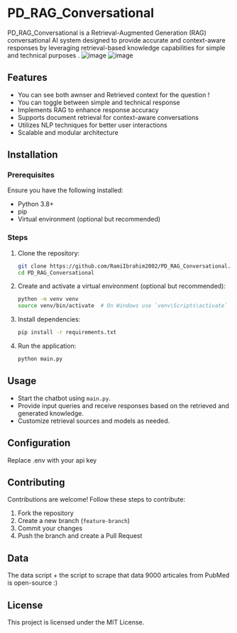 # PD_RAG_Conversational

PD_RAG_Conversational is a Retrieval-Augmented Generation (RAG) conversational AI system designed to provide accurate and context-aware responses by leveraging retrieval-based knowledge capabilities for simple and technical purposes .
![image](https://github.com/user-attachments/assets/d78501bc-7f90-4755-80c6-9e7b59dd2796)
![image](https://github.com/user-attachments/assets/fb46949f-ad22-4625-8e88-69a6dc9c0e58)

## Features
- You can see both awnser and Retrieved context for the question !
- You can toggle between simple and technical response
- Implements RAG to enhance response accuracy
- Supports document retrieval for context-aware conversations
- Utilizes NLP techniques for better user interactions
- Scalable and modular architecture

## Installation
### Prerequisites
Ensure you have the following installed:
- Python 3.8+
- pip
- Virtual environment (optional but recommended)

### Steps
1. Clone the repository:
   ```bash
   git clone https://github.com/RamiIbrahim2002/PD_RAG_Conversational.git
   cd PD_RAG_Conversational
   ```
2. Create and activate a virtual environment (optional but recommended):
   ```bash
   python -m venv venv
   source venv/bin/activate  # On Windows use `venv\Scripts\activate`
   ```
3. Install dependencies:
   ```bash
   pip install -r requirements.txt
   ```
4. Run the application:
   ```bash
   python main.py
   ```

## Usage
- Start the chatbot using `main.py`.
- Provide input queries and receive responses based on the retrieved and generated knowledge.
- Customize retrieval sources and models as needed.

## Configuration
Replace .env with your api key
  
## Contributing
Contributions are welcome! Follow these steps to contribute:
1. Fork the repository
2. Create a new branch (`feature-branch`)
3. Commit your changes
4. Push the branch and create a Pull Request

## Data
The data script + the script to scrape that data 9000 articales from PubMed is open-source :)

## License
This project is licensed under the MIT License.


